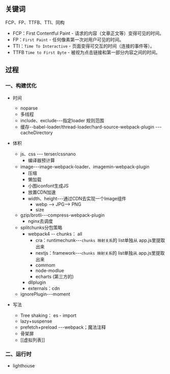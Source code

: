 ## 关键词
FCP、FP、TTFB、TTI、同构

- FCP：First Contentful Paint - 请求的内容（文章正文等）变得可见的时间。
- FP：`First Paint` - 任何像素第一次对用户可见的时间。
- TTI：`Time To Interactive` - 页面变得可交互的时间（连接的事件等）。
- TTFB `Time to First Byte` - 被视为点击链接和第一部分内容之间的时间。

## 过程

### 一、构建优化

- 时间
	- noparse
	- 多线程
	- include、exclude---指定loader 规则范围
	- 缓存--babel-loader/thread-loader/hard-source-webpack-plugin ---cacheDirectory
	
- 体积
	- js、css --- terser/cssnano
		- 编译器预计算
	- image---image-webpack-loader、imagemin-webpack-plugin
		- 压缩
		- 懒加载
		- 小图iconfont生成JS
		- 放置CDN加速
		- width、height---通过CDN去实现一个Image组件
			- webp --> JPG--> PNG 
			- size
	- gzip/brotli---compress-webpack-plugin
		- nginx去调度
	- splitchunks分包策略
		- webpack4 -- chunks： all
			- cra：runtimechunk---`chunks 映射关系`的 list单独从 app.js里提取出来
			- nextjs：framework---`chunks 映射关系`的 list单独从 app.js里提取出来
			- commom
			- node-modlue
			- echarts (第三方的)
		- dllplugin
		- externals：cdn
	- ignorePlugin---moment
- 写法
	- Tree shaking： es - import
	- lazy+suspense 
	- prefetch+preload ---webpack；魔法注释
	- 骨架屏
	- [[虚拟列表]]
### 二、运行时

- lighthouse



